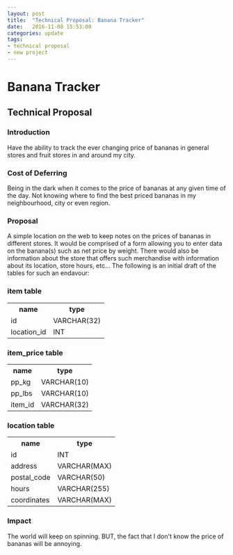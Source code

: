 ```yaml
---
layout: post
title:  "Technical Proposal: Banana Tracker"
date:   2016-11-08 15:53:00
categories: update
tags: 
- technical proposal
- new project
---
```

Banana Tracker
==============

Technical Proposal
------------------

### Introduction
Have the ability to track the ever changing price of bananas in general stores and fruit stores in and around my city.

### Cost of Deferring
Being in the dark when it comes to the price of bananas at any given time of the day. Not knowing where to find the best priced bananas in my neighbourhood, city or even region.

### Proposal
A simple location on the web to keep notes on the prices of bananas in different stores. It would be comprised of a form allowing you to enter data on the banana(s) such as net price by weight. There would also be information about the store that offers such merchandise with information about its location, store hours, etc...
The following is an initial draft of the tables for such an endavour:

### item table
<table>
  <tr>
  <th>name</th>
  <th>type</th>
  </tr>
  <tr>
  <td>id</td>
  <td>VARCHAR(32)</td>
  </tr>
  <tr>
  <td>location_id</td>
  <td>INT</td>
  </tr>
</table>

### item_price table
<table>
  <tr>
  <th>name</th>
  <th>type</th>
  </tr>
  <tr>
  <td>pp_kg</td>
  <td>VARCHAR(10)</td>
  </tr>
  <tr>
  <td>pp_lbs</td>
  <td>VARCHAR(10)</td>
  </tr>
  <tr>
  <td>item_id</td>
  <td>VARCHAR(32)</td>
  </tr>
</table>

### location table
<table>
  <tr>
  <th>name</th>
  <th>type</th>
  </tr>
  <tr>
  <td>id</td>
  <td>INT</td>
  </tr>
  <tr>
  <td>address</td>
  <td>VARCHAR(MAX)</td>
  </tr>
  <tr>
  <td>postal_code</td>
  <td>VARCHAR(50)</td>
  </tr>
  <tr>
  <td>hours</td>
  <td>VARCHAR(255)</td>
  </tr>
  <tr>
  <td>coordinates</td>
  <td>VARCHAR(MAX)</td>
  </tr>
</table>


### Impact
The world will keep on spinning. BUT, the fact that I don't know the price of bananas will be annoying.
